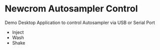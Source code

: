# Newcrom Autosampler Control

Demo Desktop Application to control Autosampler via USB or Serial Port
- Inject
- Wash
- Shake
